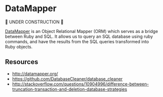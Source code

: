 DataMapper
=========

:construction: UNDER CONSTRUCTION :construction:

[DataMapper](http://datamapper.org/) is an Object Relational Mapper (ORM) which serves as a bridge between Ruby and SQL.  It allows us to query an SQL database using ruby commands, and have the results from the SQL queries transformed into Ruby objects.

Resources
--------

* http://datamapper.org/
* https://github.com/DatabaseCleaner/database_cleaner
* http://stackoverflow.com/questions/10904996/difference-between-truncation-transaction-and-deletion-database-strategies
